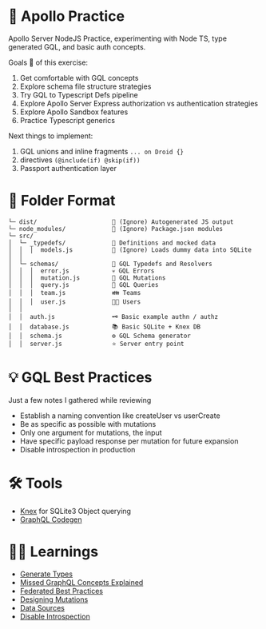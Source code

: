 # 🚀 Apollo Practice

Apollo Server NodeJS Practice, experimenting with Node TS, type generated GQL, and basic auth concepts.

Goals 🥅 of this exercise:

1. Get comfortable with GQL concepts
2. Explore schema file structure strategies
3. Try GQL to Typescript Defs pipeline
4. Explore Apollo Server Express authorization vs authentication strategies
5. Explore Apollo Sandbox features
6. Practice Typescript generics

Next things to implement:

1. GQL unions and inline fragments `... on Droid {}`
2. directives `(@include(if) @skip(if))`
3. Passport authentication layer

# 📐 Folder Format
```
└─ dist/                     🙈 (Ignore) Autogenerated JS output
└─ node_modules/             🙈 (Ignore) Package.json modules
└─ src/
│  └─ _typedefs/             📖 Definitions and mocked data
│  │  │  models.js           🙈 (Ignore) Loads dummy data into SQLite
│  │             
│  └─ schemas/               📝 GQL Typedefs and Resolvers
│  │  │  error.js            💀 GQL Errors
│  │  │  mutation.js         🐸 GQL Mutations
│  │  │  query.js            🤔 GQL Queries
│  │  │  team.js             👪 Teams
│  │  │  user.js             👩‍🦰 Users
│  │
│  │  auth.js                🗝️ Basic example authn / authz 
│  │  database.js            📚 Basic SQLite + Knex DB
│  │  schema.js              ⚙️ GQL Schema generator
│  │  server.js              ⭐ Server entry point
```

# 💡 GQL Best Practices

Just a few notes I gathered while reviewing

-   Establish a naming convention like createUser vs userCreate
-   Be as specific as possible with mutations
-   Only one argument for mutations, the input
-   Have specific payload response per mutation for future expansion
-   Disable introspection in production

# 🛠️ Tools

-   [Knex](https://knexjs.org/guide/) for SQLite3 Object querying
-   [GraphQL Codegen](https://github.com/dotansimha/graphql-code-generator)

# 👩‍🏫 Learnings

-   [Generate Types](https://dev.to/xcanchal/automatically-generate-typescript-types-for-your-graphql-api-1fah)
-   [Missed GraphQL Concepts Explained](https://medium.com/naresh-bhatia/graphql-concepts-i-wish-someone-explained-to-me-a-year-ago-514d5b3c0eab)
-   [Federated Best Practices](https://www.apollographql.com/docs/enterprise-guide/federated-schema-design/)
-   [Designing Mutations](https://www.apollographql.com/blog/graphql/basics/designing-graphql-mutations/)
-   [Data Sources](https://www.apollographql.com/docs/apollo-server/data/data-sources/)
-   [Disable Introspection](https://www.apollographql.com/blog/graphql/security/why-you-should-disable-graphql-introspection-in-production/)
